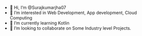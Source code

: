 - 👋 Hi, I’m @Surajkumarjha07
- 👀 I’m interested in Web Development, App development, Cloud Computing
- 🌱 I’m currently learning Kotlin 
- 💞️ I’m looking to collaborate on Some Industry level Projects.
<!---
Surajkumarjha07/Surajkumarjha07 is a ✨ special ✨ repository because its `README.md` (this file) appears on your GitHub profile.
You can click the Preview link to take a look at your changes.
--->
